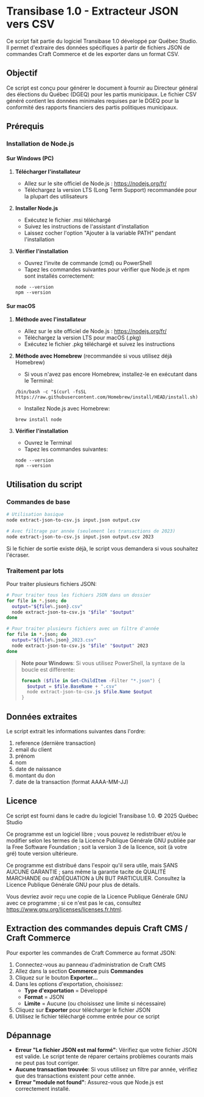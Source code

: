 # Transibase 1.0 - Extracteur JSON vers CSV

Ce script fait partie du logiciel Transibase 1.0 développé par Québec Studio.
Il permet d'extraire des données spécifiques à partir de fichiers JSON de commandes Craft Commerce et de les exporter dans un format CSV.

## Objectif

Ce script est conçu pour générer le document à fournir au Directeur général des élections du Québec (DGEQ) pour les partis municipaux. Le fichier CSV généré contient les données minimales requises par le DGEQ pour la conformité des rapports financiers des partis politiques municipaux.

## Prérequis

### Installation de Node.js

#### Sur Windows (PC)

1. **Télécharger l'installateur**
   - Allez sur le site officiel de Node.js : https://nodejs.org/fr/
   - Téléchargez la version LTS (Long Term Support) recommandée pour la plupart des utilisateurs
   
2. **Installer Node.js**
   - Exécutez le fichier .msi téléchargé
   - Suivez les instructions de l'assistant d'installation
   - Laissez cocher l'option "Ajouter à la variable PATH" pendant l'installation
   
3. **Vérifier l'installation**
   - Ouvrez l'invite de commande (cmd) ou PowerShell
   - Tapez les commandes suivantes pour vérifier que Node.js et npm sont installés correctement:
   ```
   node --version
   npm --version
   ```

#### Sur macOS

1. **Méthode avec l'installateur**
   - Allez sur le site officiel de Node.js : https://nodejs.org/fr/
   - Téléchargez la version LTS pour macOS (.pkg)
   - Exécutez le fichier .pkg téléchargé et suivez les instructions
   
2. **Méthode avec Homebrew** (recommandée si vous utilisez déjà Homebrew)
   - Si vous n'avez pas encore Homebrew, installez-le en exécutant dans le Terminal:
   ```
   /bin/bash -c "$(curl -fsSL https://raw.githubusercontent.com/Homebrew/install/HEAD/install.sh)"
   ```
   - Installez Node.js avec Homebrew:
   ```
   brew install node
   ```
   
3. **Vérifier l'installation**
   - Ouvrez le Terminal
   - Tapez les commandes suivantes:
   ```
   node --version
   npm --version
   ```

## Utilisation du script

### Commandes de base

```bash
# Utilisation basique
node extract-json-to-csv.js input.json output.csv

# Avec filtrage par année (seulement les transactions de 2023)
node extract-json-to-csv.js input.json output.csv 2023
```

Si le fichier de sortie existe déjà, le script vous demandera si vous souhaitez l'écraser.

### Traitement par lots

Pour traiter plusieurs fichiers JSON:

```bash
# Pour traiter tous les fichiers JSON dans un dossier
for file in *.json; do
  output="${file%.json}.csv"
  node extract-json-to-csv.js "$file" "$output"
done

# Pour traiter plusieurs fichiers avec un filtre d'année
for file in *.json; do
  output="${file%.json}_2023.csv"
  node extract-json-to-csv.js "$file" "$output" 2023
done
```

> **Note pour Windows**: Si vous utilisez PowerShell, la syntaxe de la boucle est différente:
> ```powershell
> foreach ($file in Get-ChildItem -Filter "*.json") {
>   $output = $file.BaseName + ".csv"
>   node extract-json-to-csv.js $file.Name $output
> }
> ```

## Données extraites

Le script extrait les informations suivantes dans l'ordre:

1. reference (dernière transaction)
2. email du client
3. prénom
4. nom
5. date de naissance
6. montant du don
7. date de la transaction (format AAAA-MM-JJ)

## Licence

Ce script est fourni dans le cadre du logiciel Transibase 1.0.
© 2025 Québec Studio

Ce programme est un logiciel libre ; vous pouvez le redistribuer et/ou le modifier selon les termes de la Licence Publique Générale GNU publiée par la Free Software Foundation ; soit la version 3 de la licence, soit (à votre gré) toute version ultérieure.

Ce programme est distribué dans l'espoir qu'il sera utile, mais SANS AUCUNE GARANTIE ; sans même la garantie tacite de QUALITÉ MARCHANDE ou d'ADÉQUATION à UN BUT PARTICULIER. Consultez la Licence Publique Générale GNU pour plus de détails.

Vous devriez avoir reçu une copie de la Licence Publique Générale GNU avec ce programme ; si ce n'est pas le cas, consultez <https://www.gnu.org/licenses/licenses.fr.html>.

## Extraction des commandes depuis Craft CMS / Craft Commerce

Pour exporter les commandes de Craft Commerce au format JSON:

1. Connectez-vous au panneau d'administration de Craft CMS
2. Allez dans la section **Commerce** puis **Commandes**
3. Cliquez sur le bouton **Exporter...**
4. Dans les options d'exportation, choisissez:
   - **Type d'exportation** = Développé
   - **Format** = JSON
   - **Limite** = Aucune (ou choisissez une limite si nécessaire)
5. Cliquez sur **Exporter** pour télécharger le fichier JSON
6. Utilisez le fichier téléchargé comme entrée pour ce script

## Dépannage

- **Erreur "Le fichier JSON est mal formé"**: Vérifiez que votre fichier JSON est valide. Le script tente de réparer certains problèmes courants mais ne peut pas tout corriger.
- **Aucune transaction trouvée**: Si vous utilisez un filtre par année, vérifiez que des transactions existent pour cette année.
- **Erreur "module not found"**: Assurez-vous que Node.js est correctement installé.